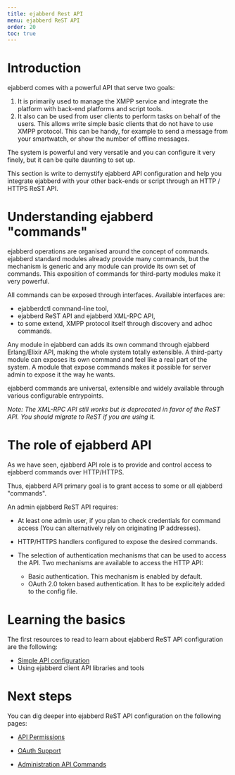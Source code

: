 ```yaml
---
title: ejabberd Rest API
menu: ejabberd ReST API
order: 20
toc: true
---
```


# Introduction

ejabberd comes with a powerful API that serve two goals:

1. It is primarily used to manage the XMPP service and integrate the platform with back-end platforms and script tools.
2. It also can be used from user clients to perform tasks on behalf of the users. This allows write simple basic clients
   that do not have to use XMPP protocol. This can be handy, for example to send a message from your smartwatch, or show
   the number of offline messages.

The system is powerful and very versatile and you can configure it very finely, but it can be quite daunting to set up.

This section is write to demystify ejabberd API configuration and help you
integrate ejabberd with your other back-ends or script through an HTTP / HTTPS ReST API.

# Understanding ejabberd "commands" 

ejabberd operations are organised around the concept of commands. ejabberd standard modules already provide many commands, but the mechanism is generic and any module can provide its own set of commands. This exposition of commands for third-party modules make it very powerful.

All commands can be exposed through interfaces. Available interfaces are: 

- ejabberdctl command-line tool,
- ejabberd ReST API and ejabberd XML-RPC API,
- to some extend, XMPP protocol itself through discovery and adhoc commands.

Any module in ejabberd can adds its own command through ejabberd Erlang/Elixir API, making the whole
system totally extensible. A third-party module can exposes its own command and feel like a real part
of the system. A module that expose commands makes it possible for server admin to expose it the way he wants.

ejabberd commands are universal, extensible and widely available through various configurable entrypoints.

_Note: The XML-RPC API still works but is deprecated in favor of the ReST API. You should migrate to ReST if you are using it._

<!-- TODO A diagram would be nice to have -->

# The role of ejabberd API

As we have seen, ejabberd API role is to provide and control access to ejabberd commands over HTTP/HTTPS.

Thus, ejabberd API primary goal is to grant access to some or all ejabberd "commands". 

An admin ejabberd ReST API requires:

- At least one admin user, if you plan to check credentials for command access (You can alternatively rely on originating IP addresses).
- HTTP/HTTPS handlers configured to expose the desired commands.
- The selection of authentication mechanisms that can be used to access the API.
  Two mechanisms are available to access the HTTP API:

    - Basic authentication. This mechanism is enabled by default.
    - OAuth 2.0 token based authentication. It has to be explicitely added to the config file.

# Learning the basics

The first resources to read to learn about ejabberd ReST API configuration are
the following:

* [Simple API configuration](/developer/ejabberd-api/simple-configuration/)
* Using ejabberd client API libraries and tools

<!--
TODO: Using API with ejabberd command-line tool and Go based library
-->

# Next steps

You can dig deeper into ejabberd ReST API configuration on the following pages:

* [API Permissions](/developer/ejabberd-api/permissions/)

* [OAuth Support](/developer/ejabberd-api/oauth/)

* [Administration API Commands](/developer/ejabberd-api/admin-api/)
